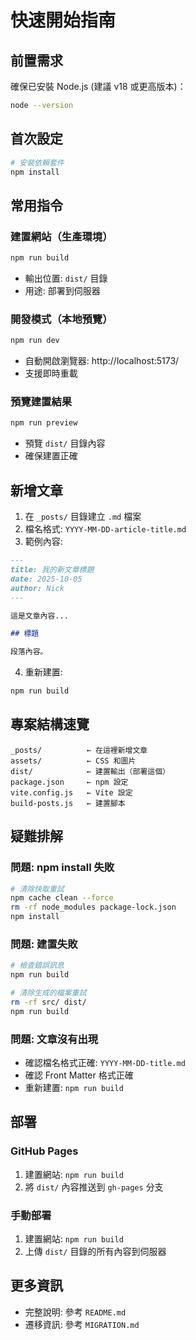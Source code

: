 # 快速開始指南

## 前置需求

確保已安裝 Node.js (建議 v18 或更高版本)：
```bash
node --version
```

## 首次設定

```bash
# 安裝依賴套件
npm install
```

## 常用指令

### 建置網站（生產環境）
```bash
npm run build
```
- 輸出位置: `dist/` 目錄
- 用途: 部署到伺服器

### 開發模式（本地預覽）
```bash
npm run dev
```
- 自動開啟瀏覽器: http://localhost:5173/
- 支援即時重載

### 預覽建置結果
```bash
npm run preview
```
- 預覽 `dist/` 目錄內容
- 確保建置正確

## 新增文章

1. 在 `_posts/` 目錄建立 `.md` 檔案
2. 檔名格式: `YYYY-MM-DD-article-title.md`
3. 範例內容:

```markdown
---
title: 我的新文章標題
date: 2025-10-05
author: Nick
---

這是文章內容...

## 標題

段落內容。
```

4. 重新建置:
```bash
npm run build
```

## 專案結構速覽

```
_posts/          ← 在這裡新增文章
assets/          ← CSS 和圖片
dist/            ← 建置輸出（部署這個）
package.json     ← npm 設定
vite.config.js   ← Vite 設定
build-posts.js   ← 建置腳本
```

## 疑難排解

### 問題: npm install 失敗
```bash
# 清除快取重試
npm cache clean --force
rm -rf node_modules package-lock.json
npm install
```

### 問題: 建置失敗
```bash
# 檢查錯誤訊息
npm run build

# 清除生成的檔案重試
rm -rf src/ dist/
npm run build
```

### 問題: 文章沒有出現
- 確認檔名格式正確: `YYYY-MM-DD-title.md`
- 確認 Front Matter 格式正確
- 重新建置: `npm run build`

## 部署

### GitHub Pages
1. 建置網站: `npm run build`
2. 將 `dist/` 內容推送到 `gh-pages` 分支

### 手動部署
1. 建置網站: `npm run build`
2. 上傳 `dist/` 目錄的所有內容到伺服器

## 更多資訊

- 完整說明: 參考 `README.md`
- 遷移資訊: 參考 `MIGRATION.md`
